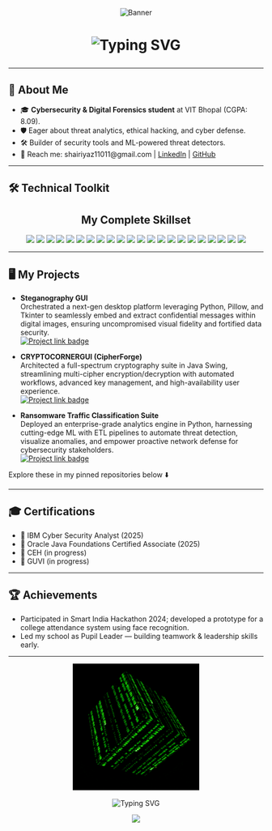 <!-- Banner -->
<p align="center">
  <img src="assets/RBanner.gif" alt="Banner" width="1080" height="200"/>
</p>

<h1 align="center">
  <img src="https://readme-typing-svg.demolab.com?font=Fira+Code&pause=900&color=18A2E8&center=true&vCenter=true&width=450&lines=Hi%2C+I'm+Shaik+Riyaz+%F0%9F%91%8B;Cybersecurity+Analyst+%7C+Data+Analyst" alt="Typing SVG" />


---

## 🚀 About Me

<ul>
  <li>🎓 <b>Cybersecurity & Digital Forensics student</b> at VIT Bhopal (CGPA: 8.09).</li>
  <li>🛡️ Eager about threat analytics, ethical hacking, and cyber defense.</li>
  <li>🛠️ Builder of security tools and ML-powered threat detectors.</li>
  <li>📧 Reach me: shairiyaz11011@gmail.com | <a href="www.linkedin.com/in/shaik-riyaz-761545251">LinkedIn</a> | <a href="">GitHub</a></li>
</ul>

---

## 🛠️ <span style="animation: glow 1.2s infinite alternate;">Technical Toolkit</span>

<h2 align="center">My Complete Skillset</h2>
<p align="center">
  <img src="https://img.shields.io/badge/Python-3776AB?style=for-the-badge&logo=python&logoColor=white"/>
  <img src="https://img.shields.io/badge/Java-007396?style=for-the-badge&logo=java&logoColor=white"/>
  <img src="https://img.shields.io/badge/HTML5-E34F26?style=for-the-badge&logo=html5&logoColor=white"/>
  <img src="https://img.shields.io/badge/CSS3-1572B6?style=for-the-badge&logo=css3&logoColor=white"/>
  <img src="https://img.shields.io/badge/MySQL-4479A1?style=for-the-badge&logo=mysql&logoColor=white"/>
  <img src="https://img.shields.io/badge/AWS-232F3E?style=for-the-badge&logo=amazon-aws&logoColor=white"/>
  <img src="https://img.shields.io/badge/Flask-000000?style=for-the-badge&logo=flask&logoColor=white"/>
  <img src="https://img.shields.io/badge/Streamlit-FF4B4B?style=for-the-badge&logo=streamlit&logoColor=white"/>
  <img src="https://img.shields.io/badge/TensorFlow-FF6F00?style=for-the-badge&logo=tensorflow&logoColor=white"/>
  <img src="https://img.shields.io/badge/Numpy-013243?style=for-the-badge&logo=numpy&logoColor=white"/>
  <img src="https://img.shields.io/badge/Pandas-150458?style=for-the-badge&logo=pandas&logoColor=white"/>
  <img src="https://img.shields.io/badge/scikit--learn-F7931E?style=for-the-badge&logo=scikit-learn&logoColor=white"/>
  <img src="https://img.shields.io/badge/Matplotlib-11557C?style=for-the-badge&logo=matplotlib&logoColor=white"/>
  <img src="https://img.shields.io/badge/Power%20BI-F2C811?style=for-the-badge&logo=powerbi&logoColor=white"/>
  <img src="https://img.shields.io/badge/Tableau-E97627?style=for-the-badge&logo=tableau&logoColor=white"/>
  <img src="https://img.shields.io/badge/Tkinter-FF8C00?style=for-the-badge&logo=python&logoColor=white"/>
  <img src="https://img.shields.io/badge/NetworkX-00BFFF?style=for-the-badge&logo=python&logoColor=white"/>
  <img src="https://img.shields.io/badge/Nmap-4682B4?style=for-the-badge&logo=nmap&logoColor=white"/>
  <img src="https://img.shields.io/badge/Wireshark-1679A7?style=for-the-badge&logo=wireshark&logoColor=white"/>
  <img src="https://img.shields.io/badge/Metasploit-005792?style=for-the-badge&logo=metasploit&logoColor=white"/>
  <img src="https://img.shields.io/badge/GitHub-181717?style=for-the-badge&logo=github&logoColor=white"/>
  <img src="https://img.shields.io/badge/Linux-FCC624?style=for-the-badge&logo=linux&logoColor=black"/>
  <!-- For tech/tools without official Shields.io logo: use a similar badge with a related icon (Python logo is used above as placeholder for Tkinter/NetworkX, etc.) -->
</p>



---

## 🖥️ My Projects

- <b>Steganography GUI</b>  
  Orchestrated a next-gen desktop platform leveraging Python, Pillow, and Tkinter to seamlessly embed and extract confidential messages within digital images, ensuring uncompromised visual fidelity and fortified data security.<br>
  <a href="https://github.com/RiyazShaik27/Steganography-GUI">
    <img src="https://img.shields.io/badge/Project_Link-0078d4?style=for-the-badge&logo=github&logoColor=white" alt="Project link badge" />
  </a>

- <b>CRYPTOCORNERGUI (CipherForge)</b>  
  Architected a full-spectrum cryptography suite in Java Swing, streamlining multi-cipher encryption/decryption with automated workflows, advanced key management, and high-availability user experience.<br>
  <a href="https://github.com/RiyazShaik27/CipherForge-GUI">
    <img src="https://img.shields.io/badge/Project_Link-0078d4?style=for-the-badge&logo=github&logoColor=white" alt="Project link badge" />
  </a>

- <b>Ransomware Traffic Classification Suite</b>  
  Deployed an enterprise-grade analytics engine in Python, harnessing cutting-edge ML with ETL pipelines to automate threat detection, visualize anomalies, and empower proactive network defense for cybersecurity stakeholders.<br>
  <a href="YOUR_PROJECT_REPO_URL">
    <img src="https://img.shields.io/badge/Project_Link-0078d4?style=for-the-badge&logo=github&logoColor=white" alt="Project link badge" />
  </a>


Explore these in my pinned repositories below ⬇️

---

## 🎓 Certifications
- 🏅 IBM Cyber Security Analyst (2025)
- 🏅 Oracle Java Foundations Certified Associate (2025)
- 🏅 CEH (in progress)
- 🏅 GUVI (in progress)

---

## 🏆 Achievements
- Participated in Smart India Hackathon 2024; developed a prototype for a college attendance system using face recognition.
- Led my school as Pupil Leader — building teamwork & leadership skills early.

---

<!-- Animation for end -->
<p align="center">
  <img src="assets/justlib.gif" width="250"/>
</p>
<p align="center">
  <img src="https://readme-typing-svg.demolab.com?font=Fira+Code&duration=4000&pause=1200&color=39FF14&center=true&width=600&lines=Matrix+Cube+Represents+Security+in+All+Dimensions" alt="Typing SVG" />
</p>

<p align="center">
  <a href="https://your-portfolio-link.com">
      <img src="https://img.shields.io/badge/VISIT%20PORTFOLIO-39FF14?style=for-the-badge&logo=github&logoColor=black" />
  </a>
</p>
